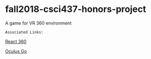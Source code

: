 # fall2018-csci437-honors-project
A game for VR 360 environment

`Associated Links:`

<a href="https://facebook.github.io/react-360/">React 360</a>

<a  href="https://www.oculus.com/go/">Oculus Go</a>


